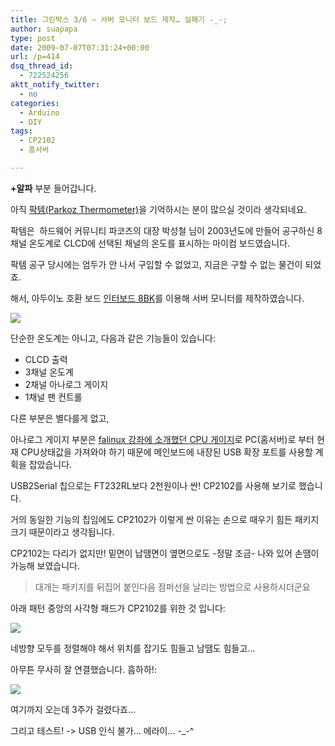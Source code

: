 ```yaml
---
title: 그린박스 3/6 – 서버 모니터 보드 제작… 실패기 -_-;
author: suapapa
type: post
date: 2009-07-07T07:31:24+00:00
url: /p=414
dsq_thread_id:
  - 722524256
aktt_notify_twitter:
  - no
categories:
  - Arduino
  - DIY
tags:
  - CP2102
  - 홈서버

---
```

**+알파** 부분 들어갑니다.

아직 [팍템(P<span style="line-height: 1.3;">arkoz Thermometer)</span>][1]을 기억하시는 분이 많으실 것이라 생각되네요.

팍템은  하드웨어 커뮤니티 파코즈의 대장 박성철 님이 2003년도에 만들어 공구하신 8채널 온도계로 CLCD에 선택된 채널의 온도를 표시하는 마이컴 보드였습니다.

팍템 공구 당시에는 엄두가 안 나서 구입할 수 없었고, 지금은 구할 수 없는 물건이 되었죠.

해서, 아두이노 호환 보드 [인터보드 8BK][2]를 이용해 서버 모니터를 제작하였습니다.

![](https://homin.dev/asset/blog/image/SrvMon_upside.jpg)

단순한 온도계는 아니고, 다음과 같은 기능들이 있습니다:

  * CLCD 출력
  * 3채널 온도계
  * 2채널 아나로그 게이지
  * 1채널 팬 컨트롤[  
][1] 



다른 부분은 별다를게 없고,

아나로그 게이지 부분은 [falinux 강좌에 소개했던 CPU 게이지][3]로 PC(홈서버)로 부터 현재 CPU상태값을 가져와야 하기 때문에 메인보드에 내장된 USB 확장 포트를 사용할 계획을 잡았습니다.

USB2Serial 칩으로는 FT232RL보다 2천원이나 싼! CP2102를 사용해 보기로 했습니다.

거의 동일한 기능의 칩임에도 CP2102가 이렇게 싼 이유는 손으로 때우기 힘든 패키지 크기 때문이라고 생각됩니다.

CP2102는 다리가 없지만! 밑면이 납땜면이 옆면으로도 -정말 조금- 나와 있어 손땜이 가능해 보였습니다.

> 대개는 패키지를 뒤집어 붙인다음 점퍼선을 날리는 방법으로 사용하시더군요

아래 패턴 중앙의 사각형 패드가 CP2102를 위한 것 입니다:

![](https://homin.dev/asset/blog/image/SrvMon_PCB.jpg)

네방향 모두를 정렬해야 해서 위치를 잡기도 힘들고 남땜도 힘들고&#8230;

아무튼 무사히 잘 연결했습니다. 흠하하!:

![](https://homin.dev/asset/blog/image/SrvMon_downside.jpg)

여기까지 오는데 3주가 걸렸다죠&#8230;

그리고 테스트! -> USB 인식 불가&#8230; 에라이&#8230; -_-^

 [1]: http://www.parkoz.com/zboard/view.php?id=notices&no=243
 [2]: https://homin.dev/blog/p=86
 [3]: http://forum.falinux.com/zbxe/?document_srl=518750